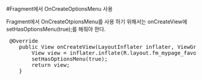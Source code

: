 #Fragment에서 OnCreateOptionsMenu 사용

Fragment에서 OnCreateOtpionsMenu를 사용 하기 위해서는 onCreateView에 setHasOptionsMenu(true);를 해줘야 한다.

<pre>
 @Override
    public View onCreateView(LayoutInflater inflater, ViewGroup container, Bundle savedInstanceState) {
        View view = inflater.inflate(R.layout.fm_mypage_favorite, container, false);
        setHasOptionsMenu(true);
        return view;
    }
</pre>

